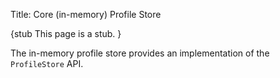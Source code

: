 Title: Core (in-memory) Profile Store

{stub
This page is a stub.
}

The in-memory profile store provides an implementation of the `ProfileStore` API.
